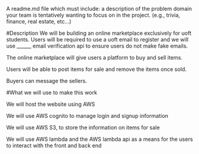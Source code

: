 A readme.md file which must include:
a description of the problem domain your team is tentatively wanting to focus on in the project. (e.g., trivia, finance, real estate, etc…)


#Description
We will be building an online marketplace exclusively for uoft students. Users will be required to use a uoft email to register and we will use ______ email verification api to ensure users do not make fake emails.

The online marketplace will give users a platform to buy and sell items.

Users will be able to post items for sale and remove the items once sold.

Buyers can message the sellers.

#What we will use to make this work

We will host the website using AWS

We will use AWS cognito to manage login and signup information

We will use AWS S3, to store the information on items for sale

We will use AWS lambda and the AWS lambda api as a means for the users to interact with the front and back end
